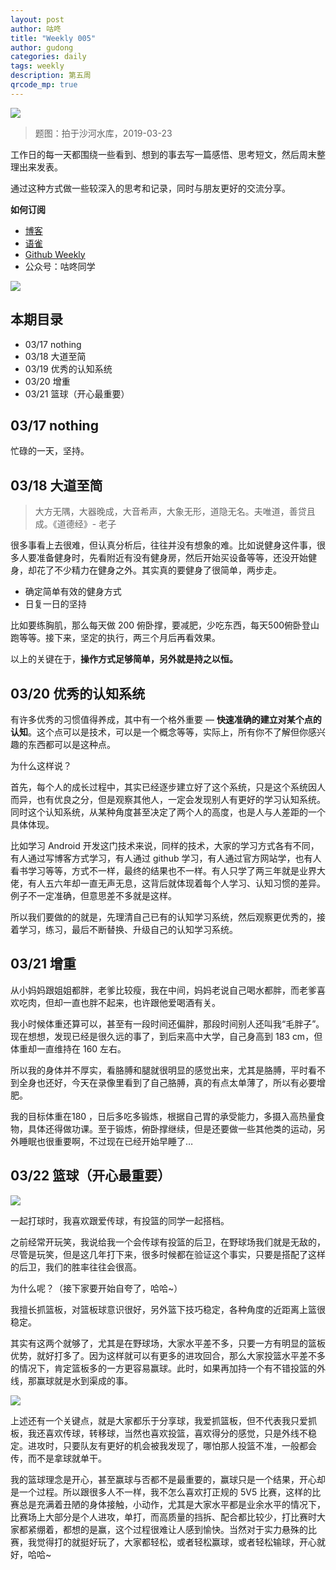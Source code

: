 ```yaml
---
layout: post
author: 咕咚
title: "Weekly 005"
author: gudong
categories: daily 
tags: weekly
description: 第五周
qrcode_mp: true
---
```


![](https://i.loli.net/2019/03/23/5c95f9ddde4fe.jpg)

> 题图：拍于沙河水库，2019-03-23

工作日的每一天都围绕一些看到、想到的事去写一篇感悟、思考短文，然后周末整理出来发表。

通过这种方式做一些较深入的思考和记录，同时与朋友更好的交流分享。

**如何订阅**

- [博客](https://gudong.site/weekly)
- [语雀](https://www.yuque.com/gudong-osksb/weekly)
- [Github Weekly](https://github.com/maoruibin/Weekly)
- 公众号：咕咚同学

![](https://cdn.jsdelivr.net/gh/maoruibin/assets/pic/2019/mmexport1578533815371.jpg)


## 本期目录

* 03/17 nothing
* 03/18 大道至简
* 03/19 优秀的认知系统
* 03/20 增重
* 03/21 篮球（开心最重要）

## 03/17 nothing
忙碌的一天，坚持。

## 03/18 大道至简
> 大方无隅，大器晚成，大音希声，大象无形，道隐无名。夫唯道，善贷且成。《道德经》- 老子

很多事看上去很难，但认真分析后，往往并没有想象的难。比如说健身这件事，很多人要准备健身时，先看附近有没有健身房，然后开始买设备等等，还没开始健身，却花了不少精力在健身之外。其实真的要健身了很简单，两步走。

* 确定简单有效的健身方式
* 日复一日的坚持

比如要练胸肌，那么每天做 200 俯卧撑，要减肥，少吃东西，每天500俯卧登山跑等等。接下来，坚定的执行，两三个月后再看效果。

以上的关键在于，**操作方式足够简单，另外就是持之以恒。**

## 03/20 优秀的认知系统
有许多优秀的习惯值得养成，其中有一个格外重要 — **快速准确的建立对某个点的认知**。这个点可以是技术，可以是一个概念等等，实际上，所有你不了解但你感兴趣的东西都可以是这种点。

为什么这样说？

首先，每个人的成长过程中，其实已经逐步建立好了这个系统，只是这个系统因人而异，也有优良之分，但是观察其他人，一定会发现别人有更好的学习认知系统。同时这个认知系统，从某种角度甚至决定了两个人的高度，也是人与人差距的一个具体体现。

比如学习 Android 开发这门技术来说，同样的技术，大家的学习方式各有不同，有人通过写博客方式学习，有人通过 github 学习，有人通过官方网站学，也有人看书学习等等，方式不一样，最终的结果也不一样。有人只学了两三年就是业界大佬，有人五六年却一直无声无息，这背后就体现着每个人学习、认知习惯的差异。例子不一定准确，但意思差不多就是这样。

所以我们要做的的就是，先理清自己已有的认知学习系统，然后观察更优秀的，接着学习，练习，最后不断替换、升级自己的认知学习系统。

## 03/21 增重
从小妈妈跟姐姐都胖，老爹比较瘦，我在中间，妈妈老说自己喝水都胖，而老爹喜欢吃肉，但却一直也胖不起来，也许跟他爱喝酒有关。

我小时候体重还算可以，甚至有一段时间还偏胖，那段时间别人还叫我“毛胖子”。现在想想，发现已经是很久远的事了，到后来高中大学，自己身高到 183 cm，但体重却一直维持在 160 左右。

所以我的身体并不厚实，看胳膊和腿就很明显的感觉出来，尤其是胳膊，平时看不到全身也还好，今天在录像里看到了自己胳膊，真的有点太单薄了，所以有必要增肥。

我的目标体重在180 ，日后多吃多锻炼，根据自己胃的承受能力，多摄入高热量食物，具体还得做功课。至于锻炼，俯卧撑继续，但是还要做一些其他类的运动，另外睡眠也很重要啊，不过现在已经开始早睡了… 

## 03/22 篮球（开心最重要）
![](https://ws4.sinaimg.cn/large/006tKfTcly1g1cv6jibmuj31k60u07sa.jpg)

一起打球时，我喜欢跟爱传球，有投篮的同学一起搭档。

之前经常开玩笑，我说给我一个会传球有投篮的后卫，在野球场我们就是无敌的，尽管是玩笑，但是这几年打下来，很多时候都在验证这个事实，只要是搭配了这样的后卫，我们的胜率往往会很高。

为什么呢？（接下家要开始自夸了，哈哈~）

我擅长抓篮板，对篮板球意识很好，另外篮下技巧稳定，各种角度的近距离上篮很稳定。

其实有这两个就够了，尤其是在野球场，大家水平差不多，只要一方有明显的篮板优势，就好打多了。因为这样就可以有更多的进攻回合，那么大家投篮水平差不多的情况下，肯定篮板多的一方更容易赢球。此时，如果再加持一个有不错投篮的外线，那赢球就是水到渠成的事。

![](http://p0.ifengimg.com/pmop/2017/0325/5463A80CBA1B762C5EE1CF324D355631059C22EE_size38_w641_h385.jpeg)

上述还有一个关键点，就是大家都乐于分享球，我爱抓篮板，但不代表我只爱抓板，我还喜欢传球，转移球，当然也喜欢投篮，喜欢得分的感觉，只是外线不稳定。进攻时，只要队友有更好的机会被我发现了，哪怕那人投篮不准，一般都会传，而不是拿球就单干。

我的篮球理念是开心，甚至赢球与否都不是最重要的，赢球只是一个结果，开心却是一个过程。所以跟很多人不一样，我不怎么喜欢打正规的 5V5 比赛，这样的比赛总是充满着丑陋的身体接触，小动作，尤其是大家水平都是业余水平的情况下，比赛场上大部分是个人进攻，单打，而高质量的挡拆、配合都比较少，打比赛时大家都紧绷着，都想的是赢，这个过程很难让人感到愉快。当然对于实力悬殊的比赛，我觉得打的就挺好玩了，大家都轻松，或者轻松赢球，或者轻松输球，开心就好，哈哈~ 